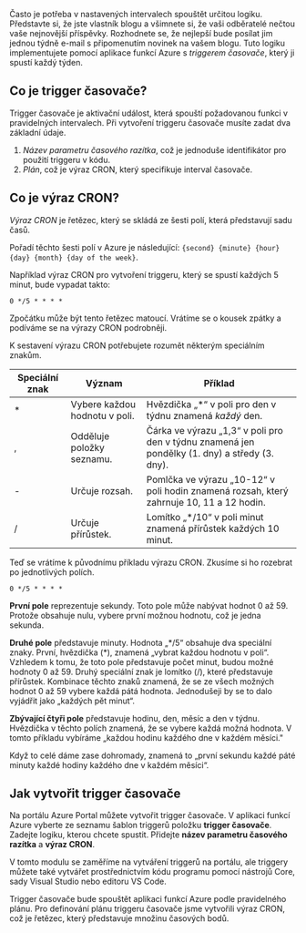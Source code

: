 Často je potřeba v nastavených intervalech spouštět určitou logiku. Představte si, že jste vlastník blogu a všimnete si, že vaši odběratelé nečtou vaše nejnovější příspěvky. Rozhodnete se, že nejlepší bude posílat jim jednou týdně e-mail s připomenutím novinek na vašem blogu. Tuto logiku implementujete pomocí aplikace funkcí Azure s _triggerem časovače_, který ji spustí každý týden.

## <a name="what-is-a-timer-trigger"></a>Co je trigger časovače?

Trigger časovače je aktivační událost, která spouští požadovanou funkci v pravidelných intervalech. Při vytvoření triggeru časovače musíte zadat dva základní údaje.

1. *Název parametru časového razítka*, což je jednoduše identifikátor pro použití triggeru v kódu.
2. *Plán*, což je výraz CRON, který specifikuje interval časovače.

## <a name="what-is-a-cron-expression"></a>Co je výraz CRON?

*Výraz CRON* je řetězec, který se skládá ze šesti polí, která představují sadu časů.

Pořadí těchto šesti polí v Azure je následující: `{second} {minute} {hour} {day} {month} {day of the week}`.

Například výraz CRON pro vytvoření triggeru, který se spustí každých 5 minut, bude vypadat takto:

```log
0 */5 * * * *
```

Zpočátku může být tento řetězec matoucí. Vrátíme se o kousek zpátky a podíváme se na výrazy CRON podrobněji.

K sestavení výrazu CRON potřebujete rozumět některým speciálním znakům.

| Speciální znak | Význam | Příklad |
| ------------- | ------------- | ------------- |
| *      | Vybere každou hodnotu v poli. | Hvězdička „*“ v poli pro den v týdnu znamená *každý* den. |
| ,      | Odděluje položky seznamu. | Čárka ve výrazu „1,3“ v poli pro den v týdnu znamená jen pondělky (1. dny) a středy (3. dny). |
| -      | Určuje rozsah. | Pomlčka ve výrazu „10-12“ v poli hodin znamená rozsah, který zahrnuje 10, 11 a 12 hodin. |
| /      | Určuje přírůstek. | Lomítko „*/10“ v poli minut znamená přírůstek každých 10 minut. |

Teď se vrátíme k původnímu příkladu výrazu CRON. Zkusíme si ho rozebrat po jednotlivých polích.

```log
0 */5 * * * *
```

**První pole** reprezentuje sekundy. Toto pole může nabývat hodnot 0 až 59. Protože obsahuje nulu, vybere první možnou hodnotu, což je jedna sekunda.

**Druhé pole** představuje minuty. Hodnota „*/5“ obsahuje dva speciální znaky. První, hvězdička (\*), znamená „vybrat každou hodnotu v poli“. Vzhledem k tomu, že toto pole představuje počet minut, budou možné hodnoty 0 až 59. Druhý speciální znak je lomítko (/), které představuje přírůstek. Kombinace těchto znaků znamená, že se ze všech možných hodnot 0 až 59 vybere každá pátá hodnota. Jednodušeji by se to dalo vyjádřit jako „každých pět minut“.

**Zbývající čtyři pole** představuje hodinu, den, měsíc a den v týdnu. Hvězdička v těchto polích znamená, že se vybere každá možná hodnota. V tomto příkladu vybíráme „každou hodinu každého dne v každém měsíci."

Když to celé dáme zase dohromady, znamená to „první sekundu každé páté minuty každé hodiny každého dne v každém měsíci“.

## <a name="how-to-create-a-timer-trigger"></a>Jak vytvořit trigger časovače

Na portálu Azure Portal můžete vytvořit trigger časovače. V aplikaci funkcí Azure vyberte ze seznamu šablon triggerů položku **trigger časovače**. Zadejte logiku, kterou chcete spustit. Přidejte **název parametru časového razítka** a **výraz CRON**.

V tomto modulu se zaměříme na vytváření triggerů na portálu, ale triggery můžete také vytvářet prostřednictvím kódu programu pomocí nástrojů Core, sady Visual Studio nebo editoru VS Code.

Trigger časovače bude spouštět aplikaci funkcí Azure podle pravidelného plánu. Pro definování plánu triggeru časovače jsme vytvořili výraz CRON, což je řetězec, který představuje množinu časových bodů.
